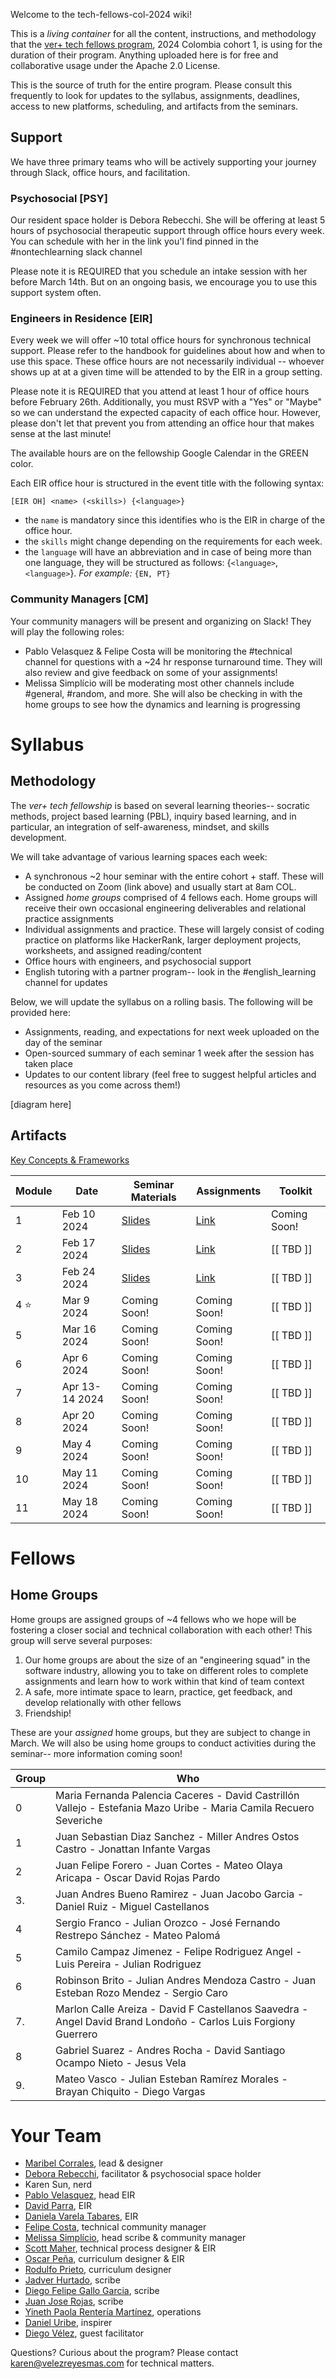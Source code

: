 Welcome to the tech-fellows-col-2024 wiki!

This is a _living container_ for all the content, instructions, and methodology that the [ver+ tech fellows program](http://velezreyesmas.com/fellows), 2024 Colombia cohort 1, is using for the duration of their program. Anything uploaded here is for free and collaborative usage under the Apache 2.0 License.

This is the source of truth for the entire program. Please consult this frequently to look for updates to the syllabus, assignments, deadlines, access to new platforms, scheduling, and artifacts from the seminars. 

## Support

We have three primary teams who will be actively supporting your journey through Slack, office hours, and facilitation.

### Psychosocial [PSY]

Our resident space holder is Debora Rebecchi. She will be offering at least 5 hours of psychosocial therapeutic support through office hours every week. You can schedule with her in the link you'l find pinned in the #nontechlearning slack channel

Please note it is REQUIRED that you schedule an intake session with her before March 14th. But on an ongoing basis, we encourage you to use this support system often.

### Engineers in Residence [EIR]

Every week we will offer ~10 total office hours for synchronous technical support. Please refer to the handbook for guidelines about how and when to use this space. These office hours are not necessarily individual -- whoever shows up at at a given time will be attended to by the EIR in a group setting.

Please note it is REQUIRED that you attend at least 1 hour of office hours before February 26th. Additionally, you must RSVP with a "Yes" or "Maybe" so we can understand the expected capacity of each office hour. However, please don't let that prevent you from attending an office hour that makes sense at the last minute!

The available hours are on the fellowship Google Calendar in the GREEN color.

Each EIR office hour is structured in the event title with the following syntax:
```
[EIR OH] <name> (<skills>) {<language>}
```
* the `name` is mandatory since this identifies who is the EIR in charge of the office hour.
* the `skills` might change depending on the requirements for each week. 
* the `language` will have an abbreviation and in case of being more than one language, they will be structured as follows:  {`<language>`, `<language>`}. _For example:_ `{EN, PT}`

### Community Managers [CM]

Your community managers will be present and organizing on Slack! They will play the following roles:
* Pablo Velasquez & Felipe Costa will be monitoring the #technical channel for questions with a ~24 hr response turnaround time. They will also review and give feedback on some of your assignments!
* Melissa Simplício will be moderating most other channels include #general, #random, and more. She will also be checking in with the home groups to see how the dynamics and learning is progressing

# Syllabus

## Methodology
The *ver+ tech fellowship* is based on several learning theories-- socratic methods, project based learning (PBL), inquiry based learning, and in particular, an integration of self-awareness, mindset, and skills development.

We will take advantage of various learning spaces each week:
* A synchronous ~2 hour seminar with the entire cohort + staff. These will be conducted on Zoom (link above) and usually start at 8am COL.
* Assigned _home groups_ comprised of 4 fellows each. Home groups will receive their own occasional engineering deliverables and relational practice assignments
* Individual assignments and practice. These will largely consist of coding practice on platforms like HackerRank, larger deployment projects, worksheets, and assigned reading/content
* Office hours with engineers, and psychosocial support
* English tutoring with a partner program-- look in the #english_learning channel for updates

Below, we will update the syllabus on a rolling basis. The following will be provided here:
* Assignments, reading, and expectations for next week uploaded on the day of the seminar
* Open-sourced summary of each seminar 1 week after the session has taken place
* Updates to our content library (feel free to suggest helpful articles and resources as you come across them!)

[diagram here]

## Artifacts
[Key Concepts & Frameworks](https://github.com/VelezReyes/tech-fellows-col-2024/wiki/Key)

| Module      | Date | Seminar Materials | Assignments | Toolkit |
| ----------- | ----------- | ----------- | ----------- |----------- |
| 1      | Feb 10 2024   | [Slides](https://docs.google.com/presentation/d/1nIV-0rxQ8p7hP5ZyHbH1G4nWfefwa_mKwlfvvIB0BnU/edit?usp=sharing) | [Link](https://github.com/VelezReyes/tech-fellows-col-2024/wiki/Assignments#week-1---assignments) | Coming Soon! |
| 2      | Feb 17 2024   | [Slides](https://docs.google.com/presentation/d/1clWoxfUFArTLeYHmVICpwgX7XJ9IpDhqbcN049YsCkQ/edit?usp=sharing) | [Link](https://github.com/VelezReyes/tech-fellows-col-2024/wiki/Assignments#week-2---assignments) | [[ TBD ]] |
| 3     | Feb 24 2024   | [Slides](https://docs.google.com/presentation/d/1YBilg0ZkDuKeLULRT12gROojC4p8jCnJw7Gw53Zl5Sg/edit?usp=sharing) | [Link](https://github.com/VelezReyes/tech-fellows-col-2024/wiki/Assignments#week-3---assignments) | [[ TBD ]] |
| 4 :star:     | Mar 9 2024   | Coming Soon! | Coming Soon! | [[ TBD ]] |
| 5      | Mar 16 2024   | Coming Soon! | Coming Soon! | [[ TBD ]] |
| 6      | Apr 6 2024   | Coming Soon! | Coming Soon! | [[ TBD ]] |
| 7      | Apr 13-14 2024   | Coming Soon! | Coming Soon! | [[ TBD ]] |
| 8      | Apr 20 2024   | Coming Soon! | Coming Soon! | [[ TBD ]] |
| 9      | May 4 2024   | Coming Soon! | Coming Soon! | [[ TBD ]] |
| 10      | May 11 2024   | Coming Soon! | Coming Soon! | [[ TBD ]] |
| 11      | May 18 2024   | Coming Soon! | Coming Soon! | [[ TBD ]] |

# Fellows

## Home Groups
Home groups are assigned groups of ~4 fellows who we hope will be fostering a closer social and technical collaboration with each other! This group will serve several purposes:
1. Our home groups are about the size of an "engineering squad" in the software industry, allowing you to take on different roles to complete assignments and learn how to work within that kind of team context
2. A safe, more intimate space to learn, practice, get feedback, and develop relationally with other fellows
3. Friendship!

These are your _assigned_ home groups, but they are subject to change in March. We will also be using home groups to conduct activities during the seminar-- more information coming soon!

| Group      | Who |
| ---      | --- |
| 0   | Maria Fernanda Palencia Caceres - David Castrillón Vallejo - Estefania Mazo Uribe - Maria Camila Recuero Severiche |
| 1   | Juan Sebastian Diaz Sanchez - Miller Andres Ostos Castro - Jonattan Infante Vargas | 
| 2   | Juan Felipe Forero - Juan Cortes - Mateo Olaya Aricapa - Oscar David Rojas Pardo |
| 3.  | Juan Andres Bueno Ramirez - Juan Jacobo Garcia - Daniel Ruiz - Miguel Castellanos |
| 4   | Sergio Franco - Julian Orozco - José Fernando Restrepo Sánchez - Mateo Palomá |
| 5   | Camilo Campaz Jimenez - Felipe Rodriguez Angel - Luis Pereira - Julian Rodriguez |
| 6   | Robinson Brito - Julian Andres Mendoza Castro - Juan Esteban Rozo Mendez - Sergio Caro |
| 7.  | Marlon Calle Areiza - David F Castellanos Saavedra - Angel David Brand Londoño - Carlos Luis Forgiony Guerrero |
| 8   | Gabriel Suarez - Andres Rocha - David Santiago Ocampo Nieto - Jesus Vela |
| 9.  | Mateo Vasco - Julian Esteban Ramírez Morales - Brayan Chiquito - Diego Vargas |




# Your Team

* [Maribel Corrales](https://www.linkedin.com/in/maribelcorrales/), lead & designer
* [Debora Rebecchi](https://www.linkedin.com/in/deborarebecchi/), facilitator & psychosocial space holder
* Karen Sun, nerd
* [Pablo Velasquez](http://pablovem.com), head EIR
* [David Parra](https://www.linkedin.com/in/davidc-parrar/), EIR
* [Daniela Varela Tabares](https://www.linkedin.com/in/daniela-varela-b69799169/), EIR
* [Felipe Costa](https://www.linkedin.com/in/fecosta/), technical community manager
* [Melissa Simplício](https://www.linkedin.com/in/melissa-simpl%C3%ADcio/), head scribe & community manager
* [Scott Maher](https://www.linkedin.com/in/s-maher/), technical process designer & EIR
* [Oscar Peña](https://www.linkedin.com/in/oscar-pena-cabra/), curriculum designer & EIR
* [Rodulfo Prieto](https://www.linkedin.com/in/rodulfoprieto/), curriculum designer
* [Jadver Hurtado](https://www.linkedin.com/in/jadverhurtado/), scribe
* [Diego Felipe Gallo Garcia](https://www.linkedin.com/in/difega/), scribe
* [Juan Jose Rojas](https://www.linkedin.com/in/juan-jose-rojas), scribe
* [Yineth Paola Rentería Martínez](https://www.linkedin.com/in/yineth-paola-renter%C3%ADa-mart%C3%ADnez-0a2071138/), operations
* [Daniel Uribe](https://www.linkedin.com/in/danieluribevilla/), inspirer
* [Diego Vélez](https://www.linkedin.com/in/diegovelezg/), guest facilitator

Questions? Curious about the program? Please contact karen@velezreyesmas.com for technical matters.

